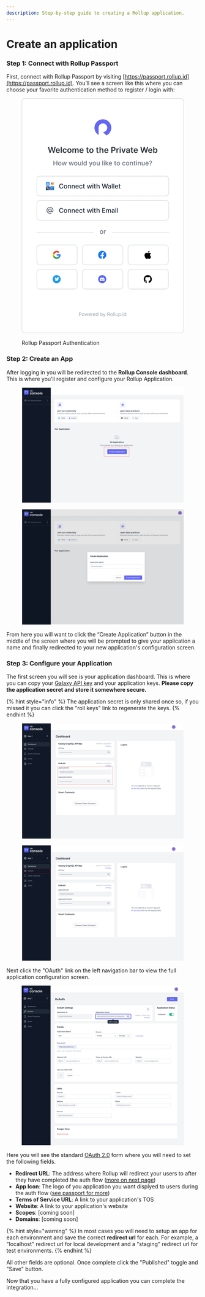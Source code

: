 ```yaml
---
description: Step-by-step guide to creating a Rollup application.
---
```


# Create an application

### Step 1: Connect with Rollup Passport

First, connect with Rollup Passport by visiting [https://passport.rollup.id](https://passport.rollup.id). You’ll see a screen like this where you can choose your favorite authentication method to register / login with:

<figure><img src="../.gitbook/assets/authenticate.svg" alt=""><figcaption><p>Rollup Passport Authentication</p></figcaption></figure>

### Step 2: Create an App

After logging in you will be redirected to the **Rollup Console dashboard**. This is where you’ll register and configure your Rollup Application.

<div>

<figure><img src="../.gitbook/assets/DashboardInstruction.png" alt=""><figcaption></figcaption></figure>

 

<figure><img src="../.gitbook/assets/Create Application.png" alt=""><figcaption></figcaption></figure>

</div>

From here you will want to click the  “Create Application” button in the middle of the screen where you will be prompted to give your application a name and finally redirected to your new application's configuration screen.

### Step 3: Configure your Application

The first screen you will see is your application dashboard. This is where you can copy your [Galaxy API key](../reference/galaxy-api.md) and your application keys. **Please copy the application secret and store it somewhere secure.**&#x20;

{% hint style="info" %}
The application secret is only shared once so, if you missed it you can click the "roll keys" link to regenerate the keys.
{% endhint %}

<div>

<figure><img src="../.gitbook/assets/Application Detail - Dashboard (2).png" alt=""><figcaption></figcaption></figure>

 

<figure><img src="../.gitbook/assets/Application Detail - Dashboard (1).png" alt=""><figcaption></figcaption></figure>

</div>

Next click the "OAuth" link on the left navigation bar to view the full application configuration screen.

<figure><img src="../.gitbook/assets/oauth.png" alt=""><figcaption></figcaption></figure>

Here you will see the standard [OAuth 2.0](https://oauth.net/2/) form where you will need to set the following fields.

* **Redirect URL**: The address where Rollup will redirect your users to after they have completed the auth flow ([more on next page](auth-flow.md))
* **App Icon**: The logo of you application you want displyed to users during the auth flow ([see passport for more](../platform/passport.md))
* **Terms of Service URL**: A link to your application's TOS
* **Website**: A link to your application's website
* **Scopes**: \[coming soon]
* **Domains**: \[coming soon]

{% hint style="warning" %}
In most cases you will need to setup an app for each environment and save the correct **redirect url** for each. For example, a "localhost" redirect url for local development and a "staging" redirect url for test environments.
{% endhint %}

All other fields are optional. Once complete click the "Published" toggle and "Save" button.

Now that you have a fully configured application you can complete the integration...
